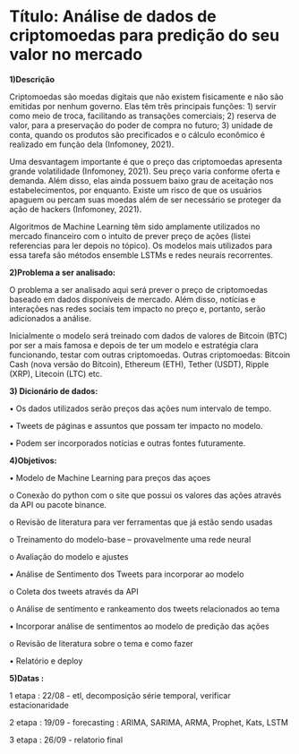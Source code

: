 # Título: Análise de dados de criptomoedas para predição do seu valor no mercado

**1)Descrição**

Criptomoedas são moedas digitais que não existem fisicamente e não são emitidas por nenhum governo. Elas têm três principais funções: 1) servir como meio de troca, facilitando as transações comerciais; 2) reserva de valor, para a preservação do poder de compra no futuro; 3) unidade de conta, quando os produtos são precificados e o cálculo econômico é realizado em função dela (Infomoney, 2021).
	
Uma desvantagem importante é que o preço das criptomoedas apresenta grande volatilidade (Infomoney, 2021). Seu preço varia conforme oferta e demanda. Além disso, elas ainda possuem baixo grau de aceitação nos estabelecimentos, por enquanto. Existe um risco de que os usuários apaguem ou percam suas moedas além de ser necessário se proteger da ação de hackers (Infomoney, 2021).
	
Algoritmos de Machine Learning têm sido amplamente utilizados no mercado financeiro com o intuito de prever preço de ações (listei referencias para ler depois no tópico). Os modelos mais utilizados para essa tarefa são métodos ensemble LSTMs e redes neurais recorrentes.

**2)Problema a ser analisado:**

O problema a ser analisado aqui será prever o preço de criptomoedas baseado em dados disponíveis de mercado. Além disso, notícias e interações nas redes sociais tem impacto no preço e, portanto, serão adicionados a análise.

Inicialmente o modelo será treinado com dados de valores de Bitcoin (BTC) por ser a mais famosa e depois de ter um modelo e estratégia clara funcionando, testar com outras criptomoedas. Outras criptomoedas: Bitcoin Cash (nova versão do Bitcoin), Ethereum (ETH), Tether (USDT), Ripple (XRP), Litecoin (LTC) etc.

**3) Dicionário de dados:**

	
•       Os dados utilizados serão preços das ações num intervalo de tempo.

•	Tweets de páginas e assuntos que possam ter impacto no modelo.

•	Podem ser incorporados notícias e outras fontes futuramente.

**4)Objetivos:**

•	Modelo de Machine Learning para preços das açoes

o	Conexão do python com o site que possui os valores das ações através da API ou pacote binance.

o	Revisão de literatura para ver ferramentas que já estão sendo usadas

o	Treinamento do modelo-base – provavelmente uma rede neural

o	Avaliação do modelo e ajustes

•	Análise de Sentimento dos Tweets para incorporar ao modelo

o	Coleta dos tweets através da API

o	Análise de sentimento e rankeamento dos tweets relacionados ao tema

•	Incorporar análise de sentimentos ao modelo de predição das ações

o	Revisão de literatura sobre o tema e como fazer

•	Relatório e deploy

**5)Datas :**

1 etapa : 22/08 - etl, decomposição série temporal, verificar estacionaridade

2 etapa : 19/09 - forecasting : ARIMA, SARIMA, ARMA, Prophet, Kats, LSTM

3 etapa : 26/09 - relatorio final 
